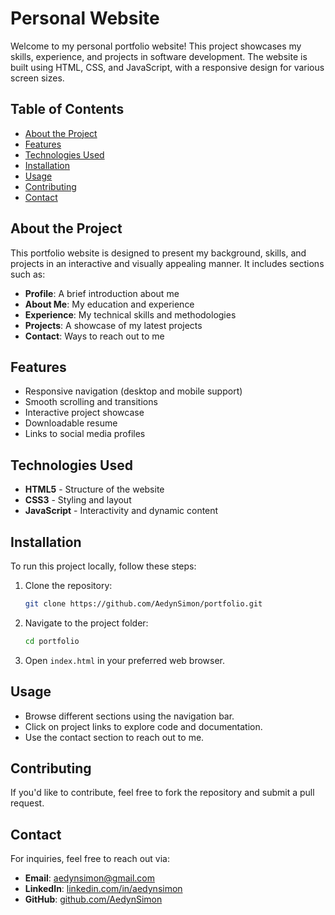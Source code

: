 # Personal Website

Welcome to my personal portfolio website! This project showcases my skills, experience, and projects in software development. The website is built using HTML, CSS, and JavaScript, with a responsive design for various screen sizes.

## Table of Contents

- [About the Project](#about-the-project)
- [Features](#features)
- [Technologies Used](#technologies-used)
- [Installation](#installation)
- [Usage](#usage)
- [Contributing](#contributing)
- [Contact](#contact)

## About the Project

This portfolio website is designed to present my background, skills, and projects in an interactive and visually appealing manner. It includes sections such as:
- **Profile**: A brief introduction about me
- **About Me**: My education and experience
- **Experience**: My technical skills and methodologies
- **Projects**: A showcase of my latest projects
- **Contact**: Ways to reach out to me

## Features

- Responsive navigation (desktop and mobile support)
- Smooth scrolling and transitions
- Interactive project showcase
- Downloadable resume
- Links to social media profiles

## Technologies Used

- **HTML5** - Structure of the website
- **CSS3** - Styling and layout
- **JavaScript** - Interactivity and dynamic content

## Installation

To run this project locally, follow these steps:

1. Clone the repository:
   ```sh
   git clone https://github.com/AedynSimon/portfolio.git
   ```
2. Navigate to the project folder:
   ```sh
   cd portfolio
   ```
3. Open `index.html` in your preferred web browser.

## Usage

- Browse different sections using the navigation bar.
- Click on project links to explore code and documentation.
- Use the contact section to reach out to me.

## Contributing

If you'd like to contribute, feel free to fork the repository and submit a pull request.

## Contact

For inquiries, feel free to reach out via:
- **Email**: [aedynsimon@gmail.com](mailto:aedynsimon@gmail.com)
- **LinkedIn**: [linkedin.com/in/aedynsimon](https://www.linkedin.com/in/aedynsimon/)
- **GitHub**: [github.com/AedynSimon](https://github.com/AedynSimon)
